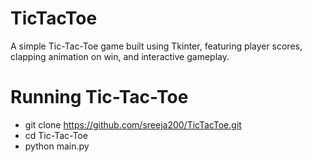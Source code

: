 # TicTacToe
A simple Tic-Tac-Toe game built using Tkinter, featuring player scores, clapping animation on win, and interactive gameplay.

# Running Tic-Tac-Toe
 - git clone https://github.com/sreeja200/TicTacToe.git
 - cd Tic-Tac-Toe
 - python main.py


